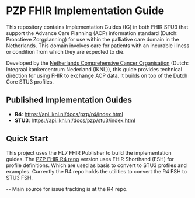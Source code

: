 # PZP FHIR Implementation Guide

This repository contains Implementation Guides (IG) in both FHIR STU3 that support the Advance Care Planning (ACP) information standard (Dutch: Proactieve Zorgplanning) for use within the palliative care domain in the Netherlands. This domain involves care for patients with an incurable illness or condition from which they are expected to die.

Developed by the [Netherlands Comprehensive Cancer Organisation](https://iknl.nl/en) (Dutch: Integraal kankercentrum Nederland (IKNL)), this guide provides technical direction for using FHIR to exchange ACP data. It builds on top of the Dutch Core STU3 profiles.

## Published Implementation Guides

- **R4**: https://api.iknl.nl/docs/pzp/r4/index.html
- **STU3**: https://api.iknl.nl/docs/pzp/stu3/index.html

## Quick Start

This project uses the HL7 FHIR Publisher to build the implementation guides. The [PZP FHIR R4 repo](https://github.com/IKNL/PZP-FHIR-R4/) version uses FHIR Shorthand (FSH) for profile definitions. Which are used as basis to convert to STU3 profiles and examples. Currently the R4 repo holds the utilities to convert the R4 FSH to STU3 FSH.

-- Main source for issue tracking is at the R4 repo.
